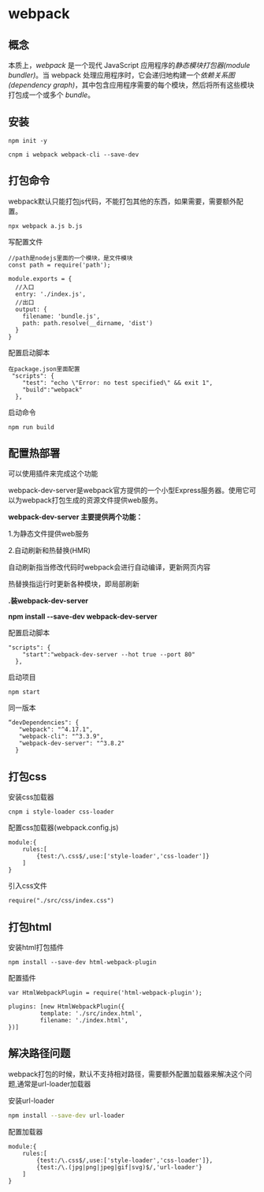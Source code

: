 # webpack

## 概念

 本质上，*webpack* 是一个现代 JavaScript 应用程序的*静态模块打包器(module bundler)*。当 webpack 处理应用程序时，它会递归地构建一个*依赖关系图(dependency graph)*，其中包含应用程序需要的每个模块，然后将所有这些模块打包成一个或多个 *bundle*。 

## 安装

```
npm init -y

cnpm i webpack webpack-cli --save-dev
```

## 打包命令

webpack默认只能打包js代码，不能打包其他的东西，如果需要，需要额外配置。

```
npx webpack a.js b.js
```

写配置文件

```
//path是nodejs里面的一个模块，是文件模块
const path = require('path');

module.exports = {
  //入口
  entry: './index.js',
  //出口
  output: {
    filename: 'bundle.js',
    path: path.resolve(__dirname, 'dist')
  }
}
```

配置启动脚本

```
在package.json里面配置
 "scripts": {
    "test": "echo \"Error: no test specified\" && exit 1",
	"build":"webpack"
  },
```

启动命令

```
npm run build
```

## 配置热部署

可以使用插件来完成这个功能

 webpack-dev-server是webpack官方提供的一个小型Express服务器。使用它可以为webpack打包生成的资源文件提供web服务。 

**webpack-dev-server 主要提供两个功能：**

1.为静态文件提供web服务

2.自动刷新和热替换(HMR)

自动刷新指当修改代码时webpack会进行自动编译，更新网页内容

热替换指运行时更新各种模块，即局部刷新

 **.装webpack-dev-server** 

 **npm install --save-dev webpack-dev-server** 

配置启动脚本

```
"scripts": {
	"start":"webpack-dev-server --hot true --port 80"
  },
```

启动项目

```
npm start
```

同一版本

```
“devDependencies": {
   "webpack": "^4.17.1",
   "webpack-cli": "^3.3.9",
   "webpack-dev-server": "^3.8.2"
  }
```

## 打包css

安装css加载器

```
cnpm i style-loader css-loader
```

配置css加载器(webpack.config.js)

```
module:{
	rules:[
		{test:/\.css$/,use:['style-loader','css-loader']}
	]
}
```

引入css文件

```
require("./src/css/index.css")
```

## 打包html

安装html打包插件

```
npm install --save-dev html-webpack-plugin
```

配置插件

```
var HtmlWebpackPlugin = require('html-webpack-plugin');

plugins: [new HtmlWebpackPlugin({
 		 template: './src/index.html', 
		 filename: './index.html',
})]
```

## 解决路径问题

webpack打包的时候，默认不支持相对路径，需要额外配置加载器来解决这个问题,通常是url-loader加载器

安装url-loader

```bash
npm install --save-dev url-loader
```

配置加载器

```
module:{
	rules:[
		{test:/\.css$/,use:['style-loader','css-loader']},
		{test:/\.(jpg|png|jpeg|gif|svg)$/,'url-loader'}
	]
}
```

